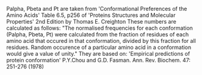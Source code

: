 Palpha, Pbeta and Pt are taken from 'Conformational Preferences of the Amino Acids' Table 6.5, p256 of 'Proteins Structures and Molecular Properties' 2nd Edition by Thomas E. Creighton 
These numbers are calculated as follows: "The normalised frequencies for each conformation (Palpha, Pbeta, Pt) were calculated from the fraction of residues of each amino acid that occured in that conformation, divided by this fraction for all residues. Random occurence of a particular amino acid in a conformation would give a value of unity."
They are based on: 'Empirical predictions of protein conformation' P.Y.Chou and G.D. Fasman. Ann. Rev. Biochem. 47: 251-276 (1978) 

